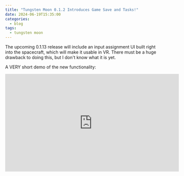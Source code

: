 ```yaml
---
title: "Tungsten Moon 0.1.2 Introduces Game Save and Tasks!"
date: 2024-06-19T15:35:00
categories:
  - blog
tags:
  - tungsten moon
---
```

The upcoming 0.1.13 release will include an input assignment UI built right into the spacecraft, which will make it usable in VR. There must be a huge drawback to doing this, but I don't know what it is yet.

A VERY short demo of the new functionality:

<iframe width="560" height="315" src="https://www.youtube.com/embed/J3ixTZj6Sic?si=K2h_ucEOBLuL0N8l" title="YouTube video player" frameborder="0" allow="accelerometer; autoplay; clipboard-write; encrypted-media; gyroscope; picture-in-picture; web-share" referrerpolicy="strict-origin-when-cross-origin" allowfullscreen></iframe>